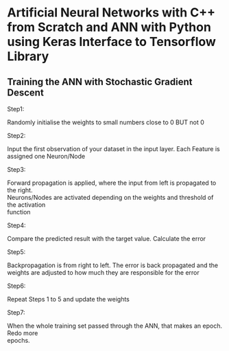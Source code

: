 # Artificial Neural Networks with C++ from Scratch and ANN with Python using Keras Interface to Tensorflow Library


## Training	the	ANN	with	Stochastic	Gradient	Descent

Step1: 

Randomly	initialise	the	weights	to	small	numbers	close	to	0	BUT	not	0

Step2:

Input	the	first	observation	of	your	dataset	in	the	input	layer.	Each	Feature	is	assigned	one	
Neuron/Node

Step3:

Forward	propagation	is	applied,	where	the	input	from	left	is	propagated	to	the	right.	
Neurons/Nodes	are	activated	depending	on	the	weights	and	threshold	of	the	activation	
function

Step4:

Compare	the	predicted	result	with	the	target	value.	Calculate	the	error

Step5:

Backpropagation	is	from	right	to	left.	The	error	is	back	propagated	and	the	weights	are	
adjusted	to	how	much	they	are	responsible	for	the	error

Step6:

Repeat	Steps	1	to	5	and	update	the	weights

Step7:

When	the	whole	training	set	passed	through	the	ANN,	that	makes	an	epoch.	Redo	more	
epochs.
